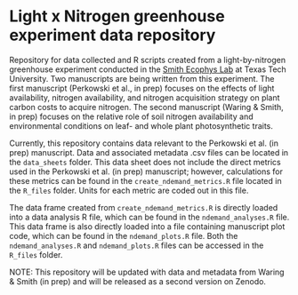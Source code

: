 # Light x Nitrogen greenhouse experiment data repository
Repository for data collected and R scripts created from a light-by-nitrogen greenhouse experiment conducted in the [Smith Ecophys Lab](http://www.smithecophyslab.com/) at Texas Tech University. Two manuscripts are being written from this experiment. The first manuscript (Perkowski et al., in prep) focuses on the effects of light availability, nitrogen availability, and nitrogen acquisition strategy on plant carbon costs to acquire nitrogen. The second manuscript (Waring & Smith, in prep) focuses on the relative role of soil nitrogen availability and environmental conditions on leaf- and whole plant photosynthetic traits.

Currently, this repository contains data relevant to the Perkowski et al. (in prep) manuscript. Data and associated metadata .csv files can be located in the `data_sheets` folder. This data sheet does not include the direct metrics used in the Perkowski et al. (in prep) manuscript; however, calculations for these metrics can be found in the `create_ndemand_metrics.R` file located in the `R_files` folder. Units for each metric are coded out in this file.

The data frame created from `create_ndemand_metrics.R` is directly loaded into a data analysis R file, which can be found in the `ndemand_analyses.R` file. This data frame is also directly loaded into a file containing manuscript plot code, which can be found in the `ndemand_plots.R` file. Both the `ndemand_analyses.R` and `ndemand_plots.R` files can be accessed in the `R_files` folder.

NOTE: This repository will be updated with data and metadata from Waring & Smith (in prep) and will be released as a second version on Zenodo.
